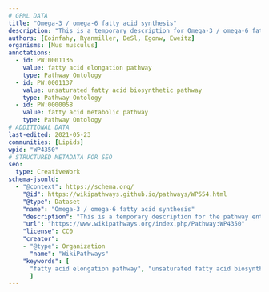 ```yaml
---
# GPML DATA
title: "Omega-3 / omega-6 fatty acid synthesis"
description: "This is a temporary description for Omega-3 / omega-6 fatty acid synthesis"
authors: [Eoinfahy, Ryanmiller, DeSl, Egonw, Eweitz]
organisms: [Mus musculus]
annotations:
  - id: PW:0001136
    value: fatty acid elongation pathway
    type: Pathway Ontology
  - id: PW:0001137
    value: unsaturated fatty acid biosynthetic pathway
    type: Pathway Ontology
  - id: PW:0000058
    value: fatty acid metabolic pathway
    type: Pathway Ontology
# ADDITIONAL DATA
last-edited: 2021-05-23
communities: [Lipids]
wpid: "WP4350"
# STRUCTURED METADATA FOR SEO
seo:
  type: CreativeWork
schema-jsonld:
  - "@context": https://schema.org/
    "@id": https://wikipathways.github.io/pathways/WP554.html
    "@type": Dataset
    "name": "Omega-3 / omega-6 fatty acid synthesis"
    "description": "This is a temporary description for the pathway entitled: Omega-3 / omega-6 fatty acid synthesis"
    "url": "https://www.wikipathways.org/index.php/Pathway:WP4350"
    "license": CC0
    "creator":
    - "@type": Organization
      "name": "WikiPathways"
    "keywords": [
      "fatty acid elongation pathway", "unsaturated fatty acid biosynthetic pathway", "fatty acid metabolic pathway",
      ]
---
```

